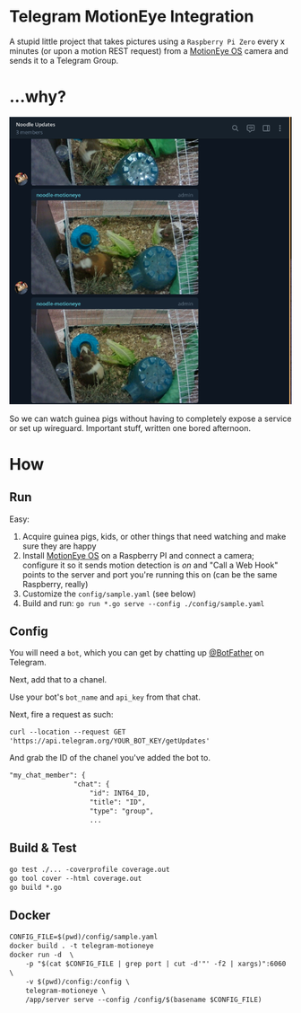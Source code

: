 # Telegram MotionEye Integration

A stupid little project that takes pictures using a `Raspberry Pi Zero` every x minutes (or upon a motion REST request) from a [MotionEye OS](https://github.com/ccrisan/motioneyeos) camera and sends it to a Telegram Group.

# ...why?
![docs/noodle_bot.png](docs/noodle_bot.png)

So we can watch guinea pigs without having to completely expose a service or set up wireguard. Important stuff, written one bored afternoon.

# How

## Run
Easy:
1. Acquire guinea pigs, kids, or other things that need watching and make sure they are happy 
1. Install [MotionEye OS](https://github.com/ccrisan/motioneyeos) on a Raspberry PI and connect a camera; configure it so it sends motion detection is *on* and "Call a Web Hook" points to the server and port you're running this on (can be the same Raspberry, really)
1. Customize the `config/sample.yaml` (see below)
1. Build and run: `go run *.go serve --config ./config/sample.yaml`

## Config
You will need a `bot`, which you can get by chatting up [@BotFather](https://t.me/botfather) on Telegram.

Next, add that to a chanel.

Use your bot's `bot_name` and `api_key` from that chat.

Next, fire a request as such:
```
curl --location --request GET 'https://api.telegram.org/YOUR_BOT_KEY/getUpdates'
```

And grab the ID of the chanel you've added the bot to.

```
"my_chat_member": {
                "chat": {
                    "id": INT64_ID,
                    "title": "ID",
                    "type": "group",
                    ...
```

## Build & Test
```
go test ./... -coverprofile coverage.out
go tool cover --html coverage.out 
go build *.go
```

## Docker
```
CONFIG_FILE=$(pwd)/config/sample.yaml
docker build . -t telegram-motioneye
docker run -d  \
    -p "$(cat $CONFIG_FILE | grep port | cut -d'"' -f2 | xargs)":6060 \
    -v $(pwd)/config:/config \
    telegram-motioneye \
    /app/server serve --config /config/$(basename $CONFIG_FILE)
```